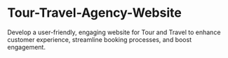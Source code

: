 # Tour-Travel-Agency-Website
Develop a user-friendly, engaging website for Tour and Travel to enhance customer experience, streamline booking processes, and boost engagement.

